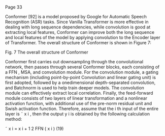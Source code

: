 Page 33

Conformer [92] is a model proposed by Google for Automatic Speech Recognition (ASR) tasks. Since Vanilla Transformer is more effective in dealing with long sequence dependencies, while convolution is good at extracting local features, Conformer can improve both the long sequence and local features of the model by applying convolution to the Encoder layer of Transformer. The overall structure of Conformer is shown in Figure 7:

Fig. 7 The overall structure of Conformer

<!-- image -->

Conformer first carries out downsampling through the convolutional network, then passes through several Conformer blocks, each consisting of a FFN , MSA, and convolution module. For the convolution module, a gating mechanism (including point-by-point Convolution and linear gating unit) is first adopted, followed by a onedimensional depth-separated convolution, and Batchnorm is used to help train deeper models. The convolution module can effectively extract local correlation. Finally, the feed-forward module consists of two layers of linear transformation and a nonlinear activation function, with additional use of the pre-norm residual unit and Swish activation function. Therefore, assume that the i th input of the entire layer is ˜ x i , then the output y i is obtained by the following calculation method:

˜ x i = x i + 1 2 FFN ( x i ) (19)